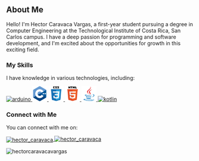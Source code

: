 ## About Me

Hello! I'm Hector Caravaca Vargas, a first-year student pursuing a degree in Computer Engineering at the Technological Institute of Costa Rica, San Carlos campus. I have a deep passion for programming and software development, and I'm excited about the opportunities for growth in this exciting field.

### My Skills

I have knowledge in various technologies, including:
<p align= "left"> 
  <a href= "https://www.arduino.cc/" target="_blank" rel="noreferrer"> <img src="https://cdn.worldvectorlogo.com/logos/arduino-1.svg" alt="arduino" width="40" height="40"/> </a> <a href = "https://cplusplus.com" target = "_blank" rel = "noreferrer"> <img src="https://raw.githubusercontent.com/devicons/devicon/master/icons/cplusplus/cplusplus-original.svg" alt="cplusplus" width="40" height="40"/> </a> 
  <a href="https://www.w3schools.com/css/" target="_blank" rel="noreferrer"> <img src="https://raw.githubusercontent.com/devicons/devicon/master/icons/css3/css3-original-wordmark.svg" alt="css3" width="40" height="40"/> </a> 
  <a href="https://www.w3.org/html/" target="_blank" rel="noreferrer"> <img src="https://raw.githubusercontent.com/devicons/devicon/master/icons/html5/html5-original-wordmark.svg" alt="html5" width="40" height="40"/> </a> 
  <a href="https://www.java.com" target="_blank" rel="noreferrer"> <img src="https://raw.githubusercontent.com/devicons/devicon/master/icons/java/java-original.svg" alt="java" width="40" height="40"/> </a> 
  <a href="https://kotlinlang.org" target="_blank" rel="noreferrer"> <img src = "https://download.logo.wine/logo/Kotlin_(programming_language)/Kotlin_(programming_language)-Logo.wine.png" alt="kotlin" width="40" height="40"/> </a> 
</p>

### Connect with Me

You can connect with me on:

<p align = "left"> 
<a href= "https://www.instagram.com/hector_caravaca/" target="blank"> <img align="center" src="https://raw.githubusercontent.com/rahuldkjain/github-profile-readme-generator/master/src/images/icons/Social/instagram.svg" alt="hector_caravaca" height="40" width="40" /> </a>
<a href= "https://wa.me/50683339684" target = "blank">  <img src = "https://github.com/rahuldkjain/github-profile-readme-generator/blob/master/src/images/icons/Social/whatsapp.svg" alt="hector_caravaca" width="40" height="40"/> </a>
</p>

<p align="left">
  <img src="https://github-readme-stats.vercel.app/api/top-langs?username=hectorcaravacavargas&show_icons=true&locale=en&layout=compact
" alt="hectorcaravacavargas" />
</p>

<!---
hectorcaravacavargas/hectorcaravacavargas is a ✨ special ✨ repository because its `README.md` (this file) appears on your GitHub profile.
You can click the Preview link to take a look at your changes.
--->
